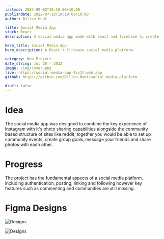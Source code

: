 ```yaml
---
lastmod: 2022-09-02T19:18:08+10:00
publishdate: 2022-07-10T19:18:08+10:00
author: Dillon Hunt

title: Social Media App
stack: React
description: A social media app made with react and firebase to create and share with friends and communities.

hero_title: Social Media App
hero_description: A React + firebase social media platform.

category: New Project
date_string: Jul 20 - 2022
image: /img/cover.png
live: https://social-media-app-fcc1f.web.app
github: https://github.com/Dillon-Hunt/social-media-platform

draft: false
---
```


# Idea
The social media app was designed to combine the key experience of Instagram with it's photo sharing capabilities alongside the community based structure of sites like reddit, together you would be able to set up community events, create group goals, message your friends and share photos with each other.

# Progress
The [project](https://social-media-app-fcc1f.web.app) has the fundamental aspects of a social media platform, including authentication, posting, linking and following however key features such as commenting and communities are still missing.

# Figma Designs
![Designs](./img/designs-1.png)

![Designs](./img/designs-2.png)